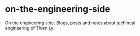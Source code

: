 # on-the-engineering-side
On the engineering side. Blogs, posts and notes about techincal engineering of Thien Ly
